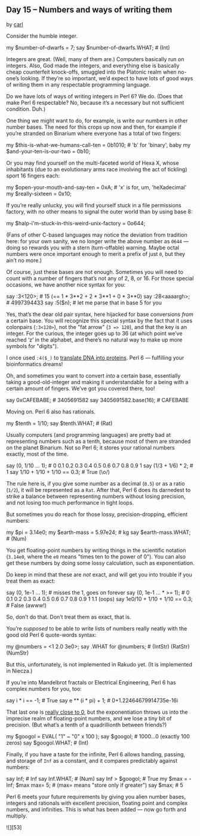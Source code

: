 ## Day 15 – Numbers and ways of writing them

by [carl][4]

Consider the humble integer.

my $number-of-dwarfs = 7;
say $number-of-dwarfs.WHAT;   # (Int)

Integers are great. (Well, many of them are.) Computers basically run on integers. Also, God made the integers, and everything else is basically cheap counterfeit knock-offs, smuggled into the Platonic realm when no-one’s looking. If they’re so important, we’d expect to have lots of good ways of writing them in any respectable programming language.

Do we have lots of ways of writing integers in Perl 6? We do. (Does that make Perl 6 respectable? No, because it’s a necessary but not sufficient condition. Duh.)

One thing we might want to do, for example, is write our numbers in other number bases. The need for this crops up now and then, for example if you’re stranded on Binarium where everyone has a total of two fingers:

my $this-is-what-we-humans-call-ten = 0b1010;   # 'b' for 'binary', baby
my $and-your-ten-is-our-two = 0b10;

Or you may find yourself on the multi-faceted world of Hexa X, whose inhabitants (due to an evolutionary arms race involving the act of tickling) sport 16 fingers each:

my $open-your-mouth-and-say-ten = 0xA;    # 'x' is for, um, 'heXadecimal'
my $really-sixteen = 0x10;

If you’re really unlucky, you will find yourself stuck in a file permissions factory, with no other means to signal the outer world than by using base 8:

my $halp-i'm-stuck-in-this-weird-unix-factory = 0o644;

(Fans of other C-based languages may notice the deviation from tradition here: for your own sanity, we no longer write the above number as `0644` — doing so rewards you with a stern (turn-offable) warning. Maybe octal numbers were once important enough to merit a prefix of just `0`, but they ain’t no more.)

Of course, just these bases are not enough. Sometimes you will need to count with a number of fingers that’s not any of 2, 8, or 16. For those special occasions, we have another nice syntax for you:

say :3&lt;120&gt;;       # 15 (== 1 \* 3\*\*2 + 2 \* 3\*\*1 + 0 \* 3\*\*0)
say :28&lt;aaaargh&gt;;  # 4997394433
say :5($n);        # let me parse that in base 5 for you

Yes, that’s the dear old pair syntax, here hijacked for base conversions _from_ a certain base. You will recognize this special syntax by the fact that it uses colonpairs (`:3<120>`), not the "fat arrow" (`3 => 120`), and that the key is an integer. For the curious, the integer goes up to 36 (at which point we’ve reached ‘z’ in the alphabet, and there’s no natural way to make up more symbols for "digits").

I once used `:4($_)` to [translate DNA into proteins][5]. Perl 6 — fulfilling your bioinformatics dreams!

Oh, and sometimes you want to convert _into_ a certain base, essentially taking a good-old-integer and making it understandable for a being with a certain amount of fingers. We’ve got you covered there, too!

say 0xCAFEBABE;            # 3405691582
say 3405691582.base(16);   # CAFEBABE

Moving on. Perl 6 also has rationals.

my $tenth = 1/10;
say $tenth.WHAT;   # (Rat)

Usually computers (and programming languages) are pretty bad at representing numbers such as a tenth, because most of them are stranded on the planet Binarium. Not so Perl 6; it stores your rational numbers exactly, most of the time.

say (0, 1/10 ... 1);            # 0 0.1 0.2 0.3 0.4 0.5 0.6 0.7 0.8 0.9 1
say (1/3 + 1/6) \* 2;            # 1
say 1/10 + 1/10 + 1/10 == 0.3;  # True (\\o/)

The rule here is, if you give some number as a decimal (`0.5`) or as a ratio (`1/2`), it will be represented as a `Rat`. After that, Perl 6 does its darnedest to strike a balance between representing numbers without losing precision, and not losing too much performance in tight loops.

But sometimes you do reach for those lossy, precision-dropping, efficient numbers:

my $pi = 3.14e0;
my $earth-mass = 5.97e24;  # kg
say $earth-mass.WHAT;      # (Num)

You get floating-point numbers by writing things in the scientific notation (`3.14e0`, where the `e0` means "times ten to the power of 0"). You can also get these numbers by doing some lossy calculation, such as exponentiation.

Do keep in mind that these are _not_ exact, and will get you into trouble if you treat them as exact:

say (0, 1e-1 ... 1);             # misses the 1, goes on forever
say (0, 1e-1 ... \* &gt;= 1);        # 0 0.1 0.2 0.3 0.4 0.5 0.6 0.7 0.8 0.9 1 1.1 (oops)
say 1e0/10 + 1/10 + 1/10 == 0.3; # False (awww!)

So, don’t do that. Don’t treat them as exact, that is.

You’re _supposed_ to be able to write lists of numbers really neatly with the good old Perl 6 quote-words syntax:

my @numbers = &lt;1 2.0 3e0&gt;;
say .WHAT for @numbers;          # (IntStr) (RatStr) (NumStr)

But this, unfortunately, is not implemented in Rakudo yet. (It is implemented in Niecza.)

If you’re into Mandelbrot fractals or Electrical Engineering, Perl 6 has complex numbers for you, too:

say i \* i == -1;            # True
say e \*\* (i \* pi) + 1;      # 0+1.22464679914735e-16i

That last one is [really close to 0][6], but the exponentiation throws us into the imprecise realm of floating-point numbers, and we lose a tiny bit of precision. (But what’s a tenth of a quadrillionth between friends?)

my $googol = EVAL( "1" ~ "0" x 100 );
say $googol;                            # 1000…0 (exactly 100 zeros)
say $googol.WHAT;                       # (Int)

Finally, if you have a taste for the infinite, Perl 6 allows handing, passing, and storage of `Inf` as a constant, and it compares predictably against numbers:

say Inf;              # Inf
say Inf.WHAT;         # (Num)
say Inf &gt; $googol;    # True
my $max = -Inf;
$max max= 5;          # (max= means "store only if greater")
say $max;             # 5

Perl 6 meets your future requirements by giving you alien number bases, integers and rationals with excellent precision, floating point and complex numbers, and infinities. This is what has been added — now go forth and multiply.


![][53]

  [4]: https://perl6advent.wordpress.com/author/brushingupmyknuth/ "View all posts by carl"
  [5]: http://strangelyconsistent.org/blog/the-genetic-code-oneliner-in-perl-6
  [6]: https://en.wikipedia.org/wiki/Euler%27s_identity
